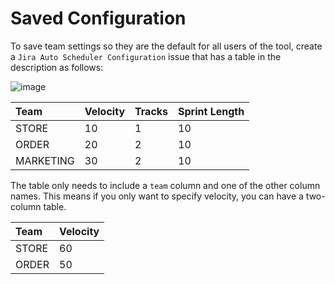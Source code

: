 # Saved Configuration

To save team settings so they are the default for all users of the tool, create a `Jira Auto Scheduler Configuration` issue that has a table in the description as follows:

![image](https://github.com/bitovi/jira-auto-scheduler/assets/78602/bd28b063-cc0d-4d30-8668-0151898f99c8)

| **Team**  | **Velocity** | **Tracks** | **Sprint Length** |
| :-------- | :----------- | :--------- | :---------------- |
| STORE     | 10           | 1          | 10                |
| ORDER     | 20           | 2          | 10                |
| MARKETING | 30           | 2          | 10                |


The table only needs to include a `team` column and one of the other column names. This means if you only want to specify velocity, you can have a two-column table.

| Team  | Velocity |
| :---- | :------- |
| STORE | 60       |
| ORDER | 50       |
